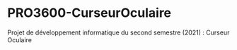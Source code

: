 # PRO3600-CurseurOculaire
Projet de développement informatique du second semestre (2021) : Curseur Oculaire
